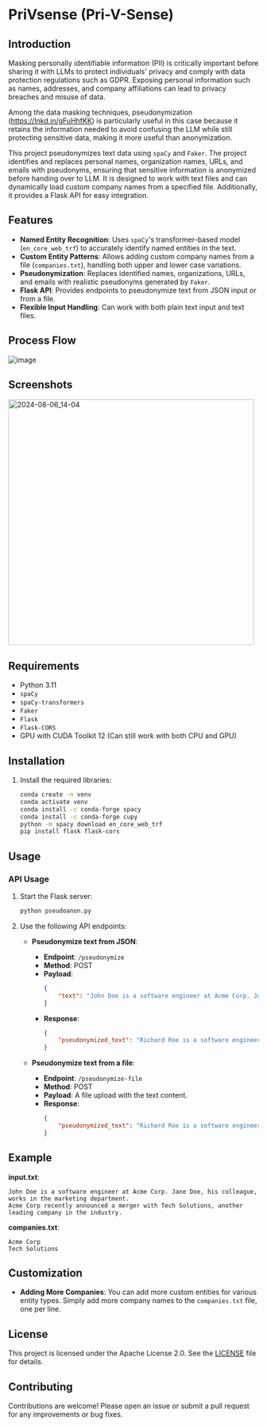 
# PriVsense (Pri-V-Sense)

## Introduction

Masking personally identifiable information (PII) is critically important before sharing it with LLMs to protect individuals' privacy and comply with data protection regulations such as GDPR. Exposing personal information such as names, addresses, and company affiliations can lead to privacy breaches and misuse of data. 

Among the data masking techniques, pseudonymization (https://lnkd.in/gFuHhfKK) is particularly useful in this case because it retains the information needed to avoid confusing the LLM while still protecting sensitive data, making it more useful than anonymization.

This project pseudonymizes text data using `spaCy` and `Faker`. The project identifies and replaces personal names, organization names, URLs, and emails with pseudonyms, ensuring that sensitive information is anonymized before handing over to LLM. It is designed to work with text files and can dynamically load custom company names from a specified file. Additionally, it provides a Flask API for easy integration.

## Features

- **Named Entity Recognition**: Uses `spaCy`'s transformer-based model (`en_core_web_trf`) to accurately identify named entities in the text.
- **Custom Entity Patterns**: Allows adding custom company names from a file (`companies.txt`), handling both upper and lower case variations.
- **Pseudonymization**: Replaces identified names, organizations, URLs, and emails with realistic pseudonyms generated by `Faker`.
- **Flask API**: Provides endpoints to pseudonymize text from JSON input or from a file.
- **Flexible Input Handling**: Can work with both plain text input and text files.

## Process Flow

![image](https://github.com/user-attachments/assets/3d58f163-625c-4364-b4c5-4efe1d755607)


## Screenshots
<img width="494" alt="2024-08-06_14-04" src="https://github.com/user-attachments/assets/0639b41d-3169-47d3-9844-117fd0be2362">

## Requirements

- Python 3.11
- `spaCy`
- `spaCy-transformers`
- `Faker`
- `Flask`
- `Flask-CORS`
- GPU with CUDA Toolkit 12 (Can still work with both CPU and GPU)

## Installation

1. Install the required libraries:
    ```sh
    conda create -n venv
    conda activate venv
    conda install -c conda-forge spacy
    conda install -c conda-forge cupy
    python -m spacy download en_core_web_trf
    pip install flask flask-cors
    ```

## Usage

### API Usage

1. Start the Flask server:
    ```sh
    python pseudoanon.py
    ```

2. Use the following API endpoints:

    - **Pseudonymize text from JSON**:
        - **Endpoint**: `/pseudonymize`
        - **Method**: POST
        - **Payload**:
          ```json
          {
              "text": "John Doe is a software engineer at Acme Corp. Jane Doe, his colleague, works in the marketing department."
          }
          ```
        - **Response**:
          ```json
          {
              "pseudonymized_text": "Richard Roe is a software engineer at Dynamic Solutions. Elizabeth Smith, his colleague, works in the marketing department."
          }
          ```

    - **Pseudonymize text from a file**:
        - **Endpoint**: `/pseudonymize-file`
        - **Method**: POST
        - **Payload**: A file upload with the text content.
        - **Response**:
          ```json
          {
              "pseudonymized_text": "Richard Roe is a software engineer at Dynamic Solutions. Elizabeth Smith, his colleague, works in the marketing department."
          }
          ```

## Example

**input.txt**:
```
John Doe is a software engineer at Acme Corp. Jane Doe, his colleague, works in the marketing department.
Acme Corp recently announced a merger with Tech Solutions, another leading company in the industry.
```

**companies.txt**:
```
Acme Corp
Tech Solutions
```

## Customization

- **Adding More Companies**: You can add more custom entities for various entity types. Simply add more company names to the `companies.txt` file, one per line.

## License

This project is licensed under the Apache License 2.0. See the [LICENSE](LICENSE) file for details.

## Contributing

Contributions are welcome! Please open an issue or submit a pull request for any improvements or bug fixes.
